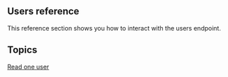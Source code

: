 ## Users reference

This reference section shows you how to interact with the users endpoint. 

## Topics

[Read one user](#read-one-user)